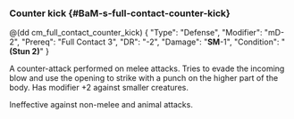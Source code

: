 ### Counter kick {#BaM-s-full-contact-counter-kick}

@(dd cm_full_contact_counter_kick)
{ "Type": "Defense",
	"Modifier": "mD-2",
	"Prereq": "Full Contact 3",
	"DR": "-2",
	"Damage": "__SM__-1",
	"Condition": "__(Stun 2)__"
}

A counter-attack performed on melee attacks. Tries to evade
the incoming blow and use the opening to strike with a punch
on the higher part of the body. Has modifier +2 against
smaller creatures.

Ineffective against non-melee and animal attacks.
